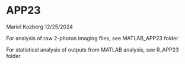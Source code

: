 # APP23
Mariel Kozberg
12/25/2024 

For analysis of raw 2-photon imaging files, see MATLAB_APP23 folder 

For statistical analysis of outputs from MATLAB analysis, see R_APP23 folder 
